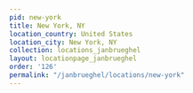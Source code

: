 ```yaml
---
pid: new-york
title: New York, NY
location_country: United States
location_city: New York, NY
collection: locations_janbrueghel
layout: locationpage_janbrueghel
order: '126'
permalink: "/janbrueghel/locations/new-york"
---
```

